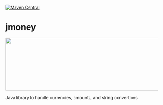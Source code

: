 [![Maven Central](https://maven-badges.herokuapp.com/maven-central/com.github.fsimoncelli/jmoney/badge.svg)](https://maven-badges.herokuapp.com/maven-central/com.github.fsimoncelli/jmoney)

# jmoney

<img src="http://mybankersonline.com/uploads/articles/foreign-currency-account.jpg" width="888" height="175">

Java library to handle currencies, amounts, and string convertions
